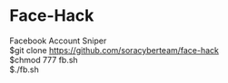 # Face-Hack
Facebook Account Sniper<br>
$git clone https://github.com/soracyberteam/face-hack<br>
$chmod 777 fb.sh<br>
$./fb.sh
